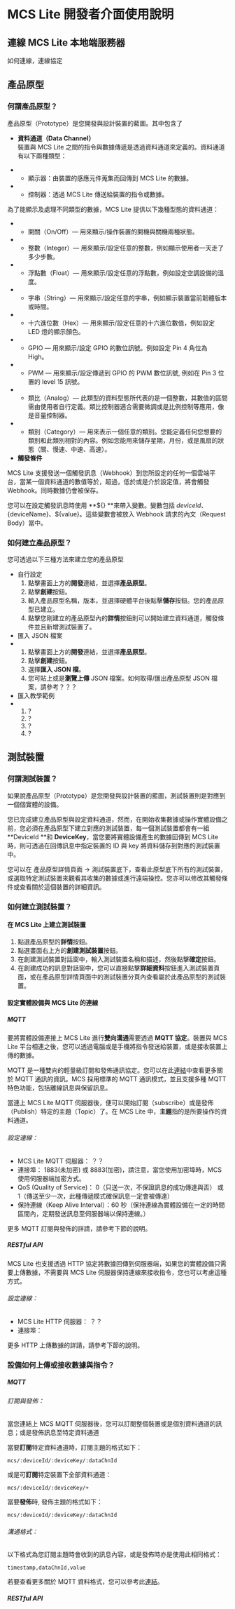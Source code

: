 # MCS Lite 開發者介面使用說明

## 連線 MCS Lite 本地端服務器

如何連線，連線協定

## 產品原型

### 何謂產品原型？

產品原型（Prototype）是您開發與設計裝置的藍圖。其中包含了

* **資料通道（Data Channel）**  
  裝置與 MCS Lite 之間的指令與數據傳遞是透過資料通道來定義的。資料通道有以下兩種類型：

* * 顯示器：由裝置的感應元件蒐集而回傳到 MCS Lite 的數據。
* * 控制器：透過 MCS Lite 傳送給裝置的指令或數據。

為了能顯示及處理不同類型的數據，MCS Lite 提供以下幾種型態的資料通道：

* * 開關（On/Off）— 用來顯示/操作裝置的開機與關機兩種狀態。
* * 整數（Integer）— 用來顯示/設定任意的整數，例如顯示使用者一天走了多少步數。
* * 浮點數（Float）— 用來顯示/設定任意的浮點數，例如設定空調設備的溫度。
* * 字串（String）— 用來顯示/設定任意的字串，例如顯示裝置當前韌體版本或時間。
* * 十六進位數（Hex）— 用來顯示/設定任意的十六進位數值，例如設定 LED 燈的顯示顏色。
* * GPIO — 用來顯示/設定 GPIO 的數位訊號。例如設定 Pin 4 角位為 High。
* * PWM — 用來顯示/設定傳遞到 GPIO 的 PWM 數位訊號, 例如在 Pin 3 位置的 level 15 訊號。
* * 類比（Analog）— 此類型的資料型態所代表的是一個整數，其數值的區間需由使用者自行定義。類比控制器適合需要微調或是比例控制等應用，像是音量控制器。
* * 類別（Category）— 用來表示一個任意的類別。您能定義任何您想要的類別和此類別相對的內容。例如您能用來儲存星期，月份，或是風扇的狀態（關、慢速、中速、高速）。
* **觸發條件**

MCS Lite 支援發送一個觸發訊息（Webhook）到您所設定的任何一個雲端平台，當某一個資料通道的數值等於，超過，低於或是介於設定值，將會觸發 Webhook。同時數據仍會被保存。

您可以在設定觸發訊息時使用 **${} **來帶入變數。變數包括 ${deviceId}、${deviceName}、${value}。這些變數會被放入 Webhook 請求的內文（Request Body）當中。

### 如何建立產品原型？

您可透過以下三種方法來建立您的產品原型

* 自行設定
  1. 點擊畫面上方的**開發**連結，並選擇**產品原型**。
  2. 點擊**創建**按鈕。
  3. 輸入產品原型名稱，版本，並選擇硬體平台後點擊**儲存**按鈕。您的產品原型已建立。
  4. 點擊您剛建立的產品原型內的**詳情**按鈕則可以開始建立資料通道，觸發條件並且新增測試裝置了。
* 匯入 JSON 檔案
* 1. 點擊畫面上方的**開發**連結，並選擇**產品原型**。
  2. 點擊**創建**按鈕。
  3. 選擇**匯入 JSON 檔**。
  4. 您可貼上或是**瀏覽上傳** JSON 檔案。如何取得/匯出產品原型 JSON 檔案，請參考？？？
* 匯入教學範例
* 1. ?
  2. ?
  3. ?
  4. ?

## 測試裝置

### 何謂測試裝置？

如果說產品原型（Prototype）是您開發與設計裝置的藍圖，測試裝置則是對應到一個個實體的設備。

您已完成建立產品原型與設定資料通道，然而，在開始收集數據或操作實體設備之前，您必須在產品原型下建立對應的測試裝置，每一個測試裝置都會有一組 **DeviceId **和 **DeviceKey**，當您要將實體設備產生的數據回傳到 MCS Lite 時，則可透過在回傳訊息中指定裝置的 ID 與 key 將資料儲存到對應的測試裝置中。

您可以在 產品原型詳情頁面 -&gt; 測試裝置底下，查看此原型底下所有的測試裝置，或選取特定測試裝置來觀看其收集的數據或進行遠端操控。您亦可以修改其觸發條件或查看關於這個裝置的詳細資訊。

### 如何建立測試裝置？

#### 在 MCS Lite 上建立測試裝置

1. 點選產品原型的**詳情**按鈕。
2. 點選畫面右上方的**創建測試裝置**按鈕。
3. 在創建測試裝置對話窗中，輸入測試裝置名稱和描述，然後點擊**確定**按鈕。
4. 在創建成功的訊息對話窗中，您可以直接點擊**詳細資料**按鈕進入測試裝置頁面，或在產品原型詳情頁面中的測試裝置分頁內查看屬於此產品原型的測試裝置。

#### 設定實體設備與 MCS Lite 的連線

##### MQTT

要將實體設備連接上 MCS Lite 進行**雙向溝通**需要透過 **MQTT 協定**。裝置與 MCS Lite 平台相連之後，您可以透過電腦或是手機將指令發送給裝置，或是接收裝置上傳的數據。

MQTT 是一種雙向的輕量級訂閱和發佈通訊協定。您可以在此[連結](http://mqtt.org/)中查看更多關於 MQTT 通訊的資訊。MCS 採用標準的 MQTT 通訊模式，並且支援多種 MQTT 特色功能，包括離線訊息與保留訊息。

當連上 MCS Lite MQTT 伺服器後，便可以開始訂閱（subscribe）或是發佈（Publish）特定的主題（Topic）了。在 MCS Lite 中，**主題**指的是所要操作的資料通道。

###### 設定連線：

* MCS Lite MQTT 伺服器： ？？
* 連接埠： 1883\(未加密\) 或 8883\(加密\)，請注意，當您使用加密埠時，MCS 使用伺服器端加密方式。
* QoS \(Quality of Service\)： 0（只送一次，不保證訊息的成功傳達與否） 或 1（傳送至少一次，此種傳遞模式確保訊息一定會被傳達）
* 保持連線（Keep Alive Interval）：60 秒（保持連線為實體設備在一定的時間區間內，定期發送訊息至伺服器端以保持連線。）

更多 MQTT 訂閱與發佈的詳請，請參考下節的說明。

##### RESTful API

MCS Lite 也支援透過 HTTP 協定將數據回傳到伺服器端，如果您的實體設備只需要上傳數據，不需要與 MCS Lite 伺服器保持連線來接收指令，您也可以考慮這種方式。

###### 設定連線：

* MCS Lite HTTP 伺服器： ？？
* 連接埠：

更多 HTTP 上傳數據的詳請，請參考下節的說明。

### 設備如何上傳或接收數據與指令？

##### MQTT

###### 訂閱與發佈：

當您連結上 MCS MQTT 伺服器後，您可以訂閱整個裝置或是個別資料通道的訊息；或是發佈訊息至特定資料通道

當要**訂閱**特定資料通道時，訂閱主題的格式如下：

```
mcs/:deviceId/:deviceKey/:dataChnId
```

或是可**訂閱**特定裝置下全部資料通道：

```
mcs/:deviceId/:deviceKey/+
```

當要**發佈**時, 發佈主題的格式如下：

```
mcs/:deviceId/:deviceKey/:dataChnId
```

###### 溝通格式：

以下格式為您訂閱主題時會收到的訊息內容，或是發佈時亦是使用此相同格式：

```
timestamp,dataChnId,value
```

若要查看更多關於 MQTT 資料格式，您可以參考此[連結](https://mcs.mediatek.com/resources/zh-TW/latest/api_references/#mqtt-溝通格式)。

##### RESTful API

### 



